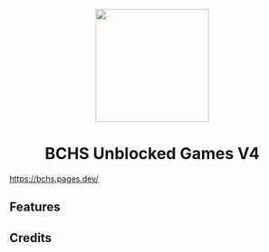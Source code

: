 <p align="center"><img src="" height="200">
</p>

<h1 align="center">BCHS Unblocked Games V4</h1>

https://bchs.pages.dev/

## Features

## Credits
